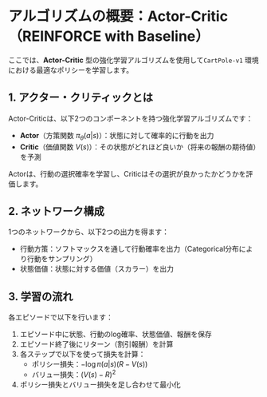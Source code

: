 # アルゴリズムの概要：Actor-Critic（REINFORCE with Baseline）

ここでは、**Actor-Critic** 型の強化学習アルゴリズムを使用して`CartPole-v1` 環境における最適なポリシーを学習します。

## 1. アクター・クリティックとは
Actor-Criticは、以下2つのコンポーネントを持つ強化学習アルゴリズムです：

- **Actor**（方策関数 $`\pi_\theta(a|s)`$）：状態に対して確率的に行動を出力
- **Critic**（価値関数 $`V(s)`$）：その状態がどれほど良いか（将来の報酬の期待値）を予測

Actorは、行動の選択確率を学習し、Criticはその選択が良かったかどうかを評価します。

## 2. ネットワーク構成
1つのネットワークから、以下2つの出力を得ます：
- 行動方策：ソフトマックスを通して行動確率を出力（Categorical分布により行動をサンプリング）
- 状態価値：状態に対する価値（スカラー）を出力

## 3. 学習の流れ
各エピソードで以下を行います：

1. エピソード中に状態、行動のlog確率、状態価値、報酬を保存
2. エピソード終了後にリターン（割引報酬）を計算
3. 各ステップで以下を使って損失を計算：
    - ポリシー損失：$`-\log{\pi(a|s)(R-V(s))}`$
    - バリュー損失：$`{(V(s)-R)}^2`$
4. ポリシー損失とバリュー損失を足し合わせて最小化

